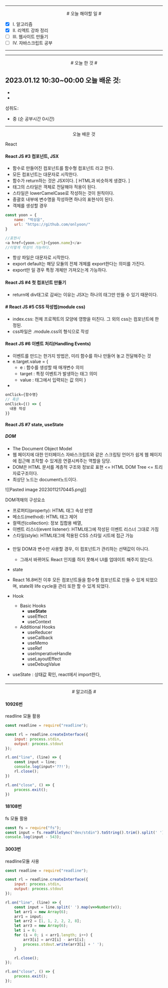 

----

<div align='center'>
# 오늘 해야할 일 #
</div>

- [x]  Ⅰ. 알고리즘
- [x]  Ⅱ. 리엑트 강좌 정리
- [ ]  Ⅲ. 웹사이트 만들기
- [ ]  Ⅳ. 자바스크립트 공부

----

----

<div align="center"># 오늘 한 것 #</div>

2023.01.12 10:30~00:00 
오늘 배운 것: 
- 
- 
- 

성취도: 
- 중 (순 공부시간 0시간)

***

<div align="center">오늘 배운 것</div>

React

#### React JS #3 컴포넌트, JSX

- 함수로 만들어진 컴포넌트를 함수형 컴포넌트 라고 한다.
- 모든 컴포넌트는 대문자로 시작한다.
- 함수가 return하는 것은 JSX이다. [ HTML과 비슷하게 생겼다. ]
- 태그의 스타일은 객체로 전달해야 적용이 된다.
- 스타일은 lowerCamelCase로 작성하는 것이 원칙이다.
- 중괄호 내부에 변수명을 작성하면 하나의 표현식이 된다.
- 객체를 생성할 경우 
```js
const yoon = {
	name: "박상윤",
	url: "https://github.com/onlyoon/"
}

//표현시
<a href={yoon.url}>{yoon.name}</a>
//이렇게 작성이 가능하다.
```
- 항상 파일은 대문자로 시작한다.
- export default는 해당 모듈의 전체 개체를 export한다는 의미를 가진다.
- export만 일 경우 특정 개체만 가져오는게 가능하다.

####

#### React JS #4 첫 컴포넌트 만들기 

- return에 div태그로 감싸는 이유는 JSX는 하나의 태그만 만들 수 있기 때문이다.

####

#### # React JS #5 CSS 작성법(module css)

- index.css: 전체 프로젝트의 모양에 영향을 미친다. 그 외의 css는 컴포넌트에 한정된.
- css파일은 .module.css의 형식으로 작성

####

#### React JS #6 이벤트 처리(Handling Events)

- 이벤트를 만드는 한가지 방법은, 미리 함수를 하나 만들어 놓고 전달해주는 것
- e.target.value = {
	- e : 함수를 생성할 때 매개변수 의미
	- target : 특정 이벤트가 발생하는 태그 의미
	- value : 태그에서 입력되는 값 의미
	}
- 

```js
onClick={함수명}
// 혹은
onClick={() => {
  내용 작성
}}
```


####

#### React JS #7 state, useState

##### DOM

- The Document Object Model
- 웹 페이지에 대한 인터페이스
	자바스크립트와 같은 스크립팅 언어가 쉽게 웹 페이지에 접근해 조작할 수 있게끔 연결시켜주는 역할을 담당.
- DOM은 HTML 문서를 계층적 구조와 정보로 표현 <= HTML DOM Tree <= 트리 자료구조이다.
- 최상단 노드는 document노드이다.

![[Pasted image 20230112170445.png]]

DOM객채의 구성요소
- 프로퍼티(property): HTML 태그 속성 반영
- 메소드(method): HTML 태그 제어
- 컬렉션(collection): 정보 집합용 배열, 
- 이벤트 리스너(event listener): HTML태그에 작성된 이벤트 리스너 그대로 가짐
- 스타일(style): HTML태그에 적용된 CSS 스타일 시트에 접근 가능



#####
- 만일 DOM과 변수만 사용할 경우, 이 컴포넌트가 관리하는 선택값이 아니다.
	- 그래서 바뀌어도 React 인지를 하지 못해서 UI를 업데이트 해주지 않는다.
- state
- React 16.8버전 이후 모든 컴포넌트들을 함수형 컴포넌트로 만들 수 있게 되었으며, state와 life cycle을 관리 또한 할 수 있게 되었다.
- Hook
	- Basic Hooks
		- **useState**
		- useEffect
		- useContext
	- Additional Hooks
		- useReducer
		- useCallback
		- useMemo
		- useRef
		- useImperativeHandle
		- useLayoutEffect
		- useDebugValue

- useState : 상태값 확인, react에서 import한다, 

####

--- 

<div align="center"> # 알고리즘 #</div>

#### 10926번

readline 모듈 활용

```js
const readline = require("readline");

const rl = readline.createInterface({
    input: process.stdin,
    output: process.stdout
});

rl.on("line", (line) => {
    const input = line;
    console.log(input+'??!');
    rl.close();
})

rl.on("close", () => {
    process.exit();
})
```
####
#### 18108번

fs 모듈 활용

```js
const fs = require("fs");
const input = fs.readFileSync("dev/stdin").toString().trim().split(' ').map(v=>Number(v));
console.log(input - 543);
```
####
#### 3003번

readline모듈 사용

```js
const readline = require("readline");

const rl = readline.createInterface({
    input: process.stdin,
    output: process.stdout
});

rl.on("line", (line) => {
    const input = line.split(' ').map(v=>Number(v));
    let arr1 = new Array(6);
    arr1 = input;
    let arr2 = [1, 1, 2, 2, 2, 8];
    let arr3 = new Array(6);
    let i = 0;
    for (i = 0; i < arr1.length; i++) {
        arr3[i] = arr2[i] - arr1[i];
        process.stdout.write(arr3[i] + ' ');
    }

    rl.close();
});

rl.on("close", () => {
    process.exit();
});
```
####